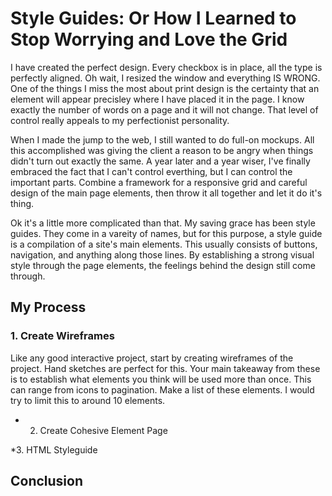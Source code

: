 # Style Guides: Or How I Learned to Stop Worrying and Love the Grid

I have created the perfect design. Every checkbox is in place, all the type is perfectly aligned. Oh wait, I resized the window and everything IS WRONG. One of the things I miss the most about print design is the certainty that an element will appear precisley where I have placed it in the page. I know exactly the number of words on a page and it will not change. That level of control really appeals to my perfectionist personality. 

When I made the jump to the web, I still wanted to do full-on mockups. All this accomplished was giving the client a reason to be angry when things didn't turn out exactly the same. A year later and a year wiser, I've finally embraced the fact that I can't control everthing, but I can control the important parts.  Combine a framework for a responsive grid and careful design of the main page elements, then throw it all together and let it do it's thing. 

Ok it's a little more complicated than that. My saving grace has been style guides. They come in a vareity of names, but for this purpose, a style guide is a compilation of a site's main elements. This usually consists of buttons, navigation, and anything along those lines. By establishing a strong visual style through the page elements, the feelings behind the design still come through.


## My Process

### 1. Create Wireframes 
Like any good interactive project, start by creating wireframes of the project. Hand sketches are perfect for this. Your main takeaway from these is to establish what elements you think will be used more than once. This can range from icons to pagination. Make a list of these elements. I would try to limit this to around 10 elements.  


* 2. Create Cohesive Element Page

*3. HTML Styleguide


## Conclusion
